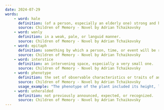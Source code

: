```yaml
---
date: 2024-07-29
words:
    - word: hale
      definition: (of a person, especially an elderly one) strong and healthy.
      source: Children of Memory - Novel by Adrian Tchaikovsky
    - word: wanly
      definition: in a weak, pale, or languid manner.
      source: Children of Memory - Novel by Adrian Tchaikovsky
    - word: epitaph
      definition: something by which a person, time, or event will be remembered.
      source: Children of Memory - Novel by Adrian Tchaikovsky
    - word: interstice
      definition: an intervening space, especially a very small one.
      source: Children of Memory - Novel by Adrian Tchaikovsky
    - word: phenotype
      definition: the set of observable characteristics or traits of an organism, including physical form and structure, developmental processes, biochemical and physiological properties, and behavior, influenced by both genetic and environmental factors.
      source: Children of Memory - Novel by Adrian Tchaikovsky
      usage_example: "The phenotype of the plant included its height, leaf shape, and color, which were influenced by its genetic makeup and the amount of sunlight it received."
    - word: unheralded
      definition: not previously announced, expected, or recognized.
      source: Children of Memory - Novel by Adrian Tchaikovsky
---
```

